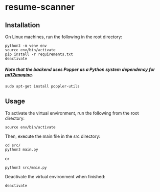 # resume-scanner

## Installation

On Linux machines, run the following in the root directory:
```
python3 -m venv env
source env/bin/activate
pip install -r requirements.txt
deactivate
```

##### Note that the backend uses Popper as a Python system dependency for [pdf2imagine](https://pypi.org/project/pdf2image/).

```
sudo apt-get install poppler-utils
```

## Usage

To activate the virtual environment, run the following from the root directory:
```
source env/bin/activate
```
Then, execute the main file in the src directory:
```
cd src/
python3 main.py
```
or
```
python3 src/main.py
```
Deactivate the virtual environment when finished:
```
deactivate
```